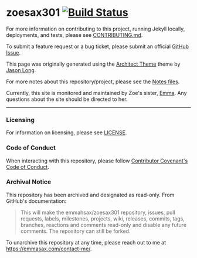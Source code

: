 # zoesax301 [![Build Status](https://travis-ci.com/emmahsax/zoesax301.svg?branch=main)](https://travis-ci.com/emmahsax/zoesax301)

For more information on contributing to this project, running Jekyll locally, deployments, and tests, please see [CONTRIBUTING.md](https://github.com/emmahsax/zoesax301/blob/main/.github/CONTRIBUTING.md).

To submit a feature request or a bug ticket, please submit an official [GitHub Issue](https://github.com/emmahsax/zoesax301/issues/new/choose).

This page was originally generated using the [Architect Theme](https://github.com/jasonlong/architect-theme) theme by [Jason Long](https://twitter.com/jasonlong).

For more notes about this repository/project, please see the [Notes files](https://github.com/emmahsax/zoesax301/blob/main/.notes).

Currently, this site is monitored and maintained by Zoe's sister, [Emma](https://github.com/emmahsax). Any questions about the site should be directed to her.

---

### Licensing

For information on licensing, please see [LICENSE](https://github.com/emmahsax/zoesax301/blob/main/LICENSE.md).

### Code of Conduct

When interacting with this repository, please follow [Contributor Covenant's Code of Conduct](https://contributor-covenant.org).

### Archival Notice

This repository has been archived and designated as read-only. From GitHub's documentation:

> This will make the emmahsax/zoesax301 repository, issues, pull requests, labels, milestones, projects, wiki, releases, commits, tags, branches, reactions and comments read-only and disable any future comments. The repository can still be forked.

To unarchive this repository at any time, please reach out to me at https://emmasax.com/contact-me/.
